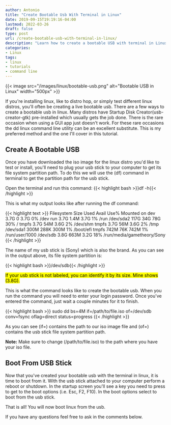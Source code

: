 ```yaml
---
author: Antonio
title: "Create Bootable Usb With Terminal in Linux"
date: 2019-09-15T19:19:16-04:00
lastmod: 2022-03-26
draft: false
type: post
url: /create-bootable-usb-with-terminal-in-linux/
description: "Learn how to create a bootable USB with terminal in Linux. Use the dd command in the terminal to make a live bootable usb from a linux iso image file to install or try a linux distribution."
categories:
- Linux
tags:
- linux
- tutorials
- command line
---
```


{{< image src="/images/linux/bootable-usb.png" alt="Bootable USB in Linux" width="500px" >}}

If you're installing linux, like to distro hop, or simply test different linux distros, you'll often be creating a live bootable usb. There are a few ways to create a bootable usb in linux. Many distros have Startup Disk Creator(usb-creator-gtk) pre-installed which usually gets the job done. There is the rare occasion when using a GUI app just doesn't work. For these rare occasions the dd linux command line utility can be an excellent substitute. This is my preferred method and the one I'll cover in this tutorial.

<!--more-->

## **Create A Bootable USB**

Once you have downloaded the iso image for the linux distro you'd like to test or install, you'll need to plug your usb stick to your computer to get its file system partition path. To do this we will use the (df) command in terminal to get the partition path for the usb stick.

Open the terminal and run this command:
{{< highlight bash >}}df -h{{< /highlight >}}

This is what my output looks like after running the df command:

{{< highlight text >}}
Filesystem      Size  Used Avail Use% Mounted on
dev             3.7G     0  3.7G   0% /dev
run             3.7G  1.4M  3.7G   1% /run
/dev/sda2       117G   34G   78G  30% /
tmpfs           3.7G   54M  3.6G   2% /dev/shm
tmpfs           3.7G   56M  3.6G   2% /tmp
/dev/sda1       300M  288K  300M   1% /boot/efi
tmpfs           742M   76K  742M   1% /run/user/1000
/dev/sdb        3.8G  663M  3.2G  18% /run/media/gametheory/Sony
{{< /highlight >}}

The name of my usb stick is (Sony) which is also the brand. As you can see in the output above, its file system partition is:

{{< highlight bash >}}/dev/sdb{{< /highlight >}}

<mark>If your usb stick is not labeled, you can identify it by its size. Mine shows (3.8G).</mark>

<!--adsense-->

This is what the command looks like to create the bootable usb. When you run the command you will need to enter your login password. Once you've entered the command, just wait a couple minutes for it to finish.

{{< highlight bash >}}
sudo dd bs=4M if=/path/to/file.iso of=/dev/sdb conv=fsync oflag=direct status=progress
{{< /highlight >}}

As you can see (if=) contains the path to our iso image file and (of=) contains the usb stick file system partition path.

**Note:** Make sure to change (/path/to/file.iso) to the path where you have your iso file.

## **Boot From USB Stick**

Now that you've created your bootable usb with the terminal in linux, it is time to boot from it. With the usb stick attached to your computer perform a reboot or shutdown. In the startup screen you'll see a key you need to press to get to the boot options (i.e. Esc, F2, F10). In the boot options select to boot from the usb stick.

That is all! You will now boot linux from the usb.

If you have any questions feel free to ask in the comments below.

